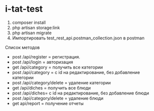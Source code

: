 # i-tat-test

1. composer install
2. php artisan storage:link
3. php artisan migrate
4. Импортировать test_rest_api.postman_collection.json в postman

Список методов

-   post /api/register = регистрация.
-   post /api/login = авторизация
-   get /api/category = получить все категории
-   post /api/category = с id на редактирование, без добавление категории
-   post /api/category/delete = удаление категории
-   get /api/diches = получить все блюди
-   post /api/diches= с id на редактирование, без добавление блюди
-   post /api/category/delete = удаление блюди
-   get api/report = получение отчеты
